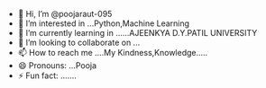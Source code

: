 - 👋 Hi, I’m @poojaraut-095
- 👀 I’m interested in ...Python,Machine Learning
- 🌱 I’m currently learning in ......AJEENKYA D.Y.PATIL UNIVERSITY
- 💞️ I’m looking to collaborate on ... 
- 📫 How to reach me ....My Kindness,Knowledge.....
- 😄 Pronouns: ...Pooja
- ⚡ Fun fact: .......

<!---
poojaraut-095/poojaraut-095 is a ✨ special ✨ repository because its `README.md` (this file) appears on your GitHub profile.
You can click the Preview link to take a look at your changes.
--->
